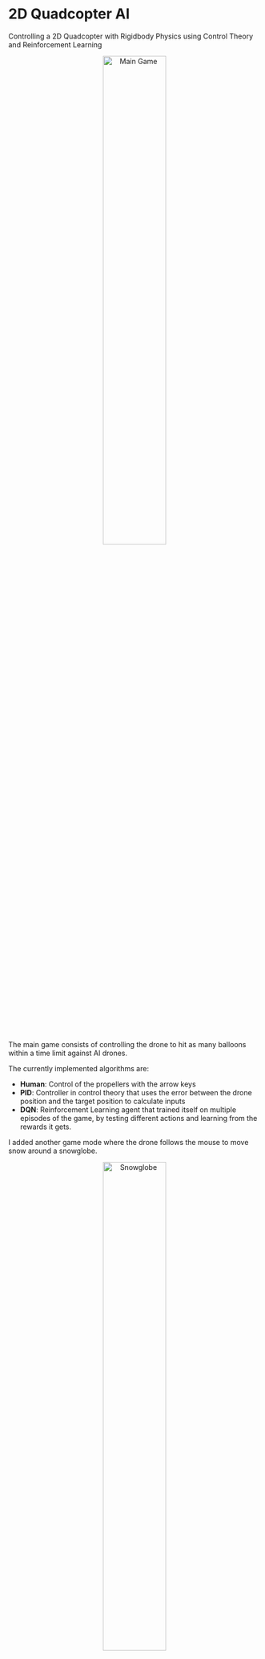 # **2D Quadcopter AI**

Controlling a 2D Quadcopter with Rigidbody Physics using Control Theory and Reinforcement Learning

<p align="center">
  <img src="media/main_game.gif" alt="Main Game" width="50%"/>
</p>

The main game consists of controlling the drone to hit as many balloons within a time limit against AI drones.

The currently implemented algorithms are:

- **Human**: Control of the propellers with the arrow keys
- **PID**: Controller in control theory that uses the error between the drone position and the target position to calculate inputs
- **DQN**: Reinforcement Learning agent that trained itself on multiple episodes of the game, by testing different actions and learning from the rewards it gets.

I added another game mode where the drone follows the mouse to move snow around a snowglobe.

<p align="center">
  <img src="media/snowglobe.gif" alt="Snowglobe" width="50%"/>
</p>

## **Installation**

Make sure you have Python installed on your computer. Then, in a terminal, run the following commands:

### **1. Install the package with pip in your terminal:**

```bash
pip install git+https://github.com/AlexandreSajus/2D-Quadcopter-AI.git
```

### **2. Run the game:**

**If you want to run the balloon game:**

```bash
python -m quadai balloon
```

- Control your drone using the arrow keys
- The drone is very sensitive so tap the keys slowly
- Reach as many balloons as you can within the time limit

**If you want to run the snowglobe game:**

```bash
python -m quadai snowglobe
```

- Control the drone using your mouse
- The drone's airflow will move the snow around